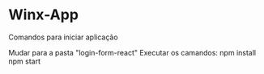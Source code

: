 # Winx-App
Comandos para iniciar aplicação

Mudar para a pasta "login-form-react"
Executar os camandos:
npm install
npm start
